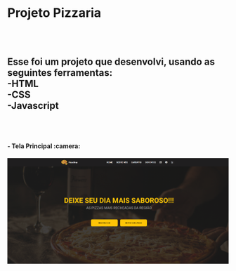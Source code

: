 <h1>Projeto Pizzaria</h1>
<br>
<br>
<h2>Esse foi um projeto que desenvolvi, usando as seguintes ferramentas:
  <br>
    -HTML
  <br>
    -CSS
  <br>
    -Javascript
</h2>
<br>
<br>

<h4>- Tela Principal :camera:</h2>
<img src="https://github.com/rapharzk/projeto-pizzaria/blob/master/assets/tela%20principal.png?raw=true" alt="tela-principal"/>
    
